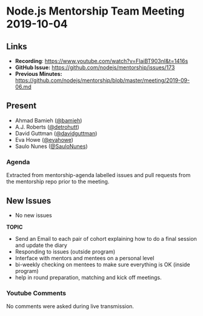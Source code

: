 # Node.js Mentorship Team Meeting 2019-10-04

## Links

* **Recording**: https://www.youtube.com/watch?v=FlaiBT903nI&t=1416s
* **GitHub Issue:** https://github.com/nodejs/mentorship/issues/173
* **Previous Minutes:** https://github.com/nodejs/mentorship/blob/master/meeting/2019-09-06.md

## Present

- Ahmad Bamieh ([@bamieh](https://github.com/bamieh))
- A.J. Roberts ([@detrohutt](https://github.com/detrohutt))
- David Guttman ([@davidguttman](https://github.com/davidguttman))
- Eva Howe ([@evahowe](https://github.com/evahowe))
- Saulo Nunes ([@SauloNunes](https://github.com/SauloNunes))


### Agenda

Extracted from mentorship-agenda labelled issues and pull requests from the mentorship repo prior to the meeting.

## New Issues

- No new issues

**TOPIC**

- Send an Email to each pair of cohort explaining how to do a final session and update the diary
- Responding to issues (outside program)
- Interface with mentors and mentees on a personal level
- bi-weekly checking on mentees to make sure everything is OK  (inside program)
- help in round preparation, matching and kick off meetings.

### Youtube Comments

No comments were asked during live transmission.